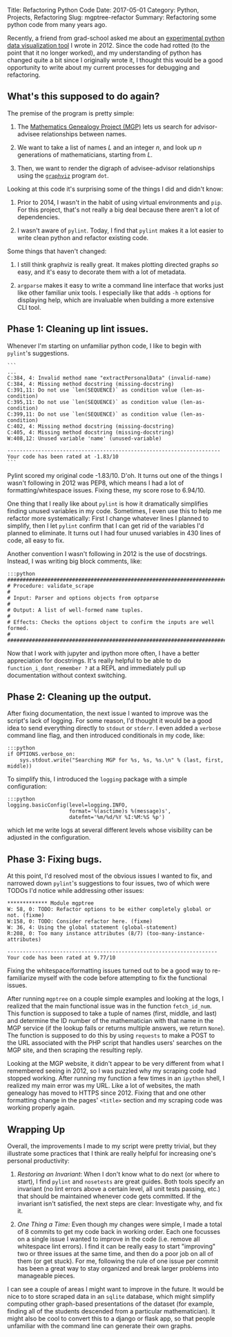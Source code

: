 Title: Refactoring Python Code
Date: 2017-05-01
Category: Python, Projects, Refactoring
Slug: mgptree-refactor
Summary: Refactoring some python code from many years ago.

Recently, a friend from grad-school asked me about an
[experimental python data visualization tool](https://github.com/jsthomas/mgptree)
I wrote in 2012. Since the code had rotted (to the point that it no
longer worked), and my understanding of python has changed quite a bit
since I originally wrote it, I thought this would be a good
opportunity to write about my current processes for debugging and refactoring.

## What's this supposed to do again?

The premise of the program is pretty simple:

1. The
   [Mathematics Genealogy Project (MGP)](https://www.genealogy.math.ndsu.nodak.edu/)
   lets us search for advisor-advisee relationships between names.

2. We want to take a list of names $L$ and an integer $n$, and look up
   $n$ generations of mathematicians, starting from $L$.

3. Then, we want to render the digraph of advisee-advisor
   relationships using the [`graphviz`](http://graphviz.org/) program
   `dot`.

Looking at this code it's surprising some of the things I did and
didn't know:

1. Prior to 2014, I wasn't in the habit of using virtual environments
   and `pip`. For this project, that's not really a big deal because
   there aren't a lot of dependencies.

2. I wasn't aware of `pylint`. Today, I find that `pylint` makes it a
   lot easier to write clean python and refactor existing code.

Some things that haven't changed:

1. I still think graphviz is really great. It makes plotting directed
   graphs *so* easy, and it's easy to decorate them with a lot of
   metadata.

2. `argparse` makes it easy to write a command line interface that
   works just like other familiar unix tools. I especially like that
   adds `-h` options for displaying help, which are invaluable when
   building a more extensive CLI tool.

## Phase 1: Cleaning up lint issues.

Whenever I'm starting on unfamiliar python code, I like to begin with
`pylint`'s suggestions.

    ```
    ...
    C:384, 4: Invalid method name "extractPersonalData" (invalid-name)
    C:384, 4: Missing method docstring (missing-docstring)
    C:391,11: Do not use `len(SEQUENCE)` as condition value (len-as-condition)
    C:395,11: Do not use `len(SEQUENCE)` as condition value (len-as-condition)
    C:399,11: Do not use `len(SEQUENCE)` as condition value (len-as-condition)
    C:402, 4: Missing method docstring (missing-docstring)
    C:405, 4: Missing method docstring (missing-docstring)
    W:408,12: Unused variable 'name' (unused-variable)

    ---------------------------------------------------------------------
    Your code has been rated at -1.83/10
    ```

Pylint scored my original code -1.83/10. D'oh. It turns out one of the
things I wasn't following in 2012 was PEP8, which means I had a lot of
formatting/whitespace issues. Fixing these, my score rose to
6.94/10.

One thing that I really like about `pylint` is how it dramatically
simplifies finding unused variables in my code. Sometimes, I even use
this to help me refactor more systematically: First I change whatever
lines I planned to simplify, then I let `pylint` confirm that I can
get rid of the variables I'd planned to eliminate. It turns out I had
four unused variables in 430 lines of code, all easy to fix.

Another convention I wasn't following in 2012 is the use of
docstrings. Instead, I was writing big block comments, like:

    :::python
    ################################################################################
    # Procedure: validate_scrape
    #
    # Input: Parser and options objects from optparse
    #
    # Output: A list of well-formed name tuples.
    #
    # Effects: Checks the options object to confirm the inputs are well formed.
    #
    ################################################################################

Now that I work with jupyter and ipython more often, I have a better
appreciation for docstrings. It's really helpful to be able to do
`function_i_dont_remember ?` at a REPL and immediately pull up
documentation without context switching.


## Phase 2: Cleaning up the output.

After fixing documentation, the next issue I wanted to improve was the
script's lack of logging. For some reason, I'd thought it would be a
good idea to send everything directly to `stdout` or `stderr`. I even
added a `verbose` command line flag, and then introduced conditionals
in my code, like:

    :::python
    if OPTIONS.verbose_on:
        sys.stdout.write("Searching MGP for %s, %s, %s.\n" % (last, first, middle))

To simplify this, I introduced the `logging` package with a simple
configuration:

    :::python
    logging.basicConfig(level=logging.INFO,
                        format='%(asctime)s %(message)s',
                        datefmt='%m/%d/%Y %I:%M:%S %p')

which let me write logs at several different levels whose visibility
can be adjusted in the configuration.

## Phase 3: Fixing bugs.

At this point, I'd resolved most of the obvious issues I wanted to
fix, and narrowed down `pylint`'s suggestions to four issues, two of
which were TODOs I'd notice while addressing other issues:

    ************* Module mgptree
    W: 58, 0: TODO: Refactor options to be either completely global or not. (fixme)
    W:158, 0: TODO: Consider refactor here. (fixme)
    W: 36, 4: Using the global statement (global-statement)
    R:208, 0: Too many instance attributes (8/7) (too-many-instance-attributes)

    --------------------------------------------------------------------
    Your code has been rated at 9.77/10

Fixing the whitespace/formatting issues turned out to be a good way to
re-familiarize myself with the code before attempting to fix the
functional issues.

After running `mgptree` on a couple simple examples and looking at the
logs, I realized that the main functional issue was in the function
`fetch_id_num`. This function is supposed to take a tuple of names
(first, middle, and last) and determine the ID number of the
mathematician with that name in the MGP service (if the lookup fails
or returns multiple answers, we return `None`). The function is
supposed to do this by using `requests` to make a POST to the URL
associated with the PHP script that handles users' searches on the MGP
site, and then scraping the resulting reply.

Looking at the MGP website, it didn't appear to be very different from
what I remembered seeing in 2012, so I was puzzled why my scraping
code had stopped working. After running my function a few times in an
`ipython` shell, I realized my main error was my URL. Like a lot of
websites, the math genealogy has moved to HTTPS since 2012. Fixing
that and one other formatting change in the pages' `<title>` section
and my scraping code was working properly again.

## Wrapping Up

Overall, the improvements I made to my script were pretty trivial,
but they illustrate some practices that I think are really helpful for
increasing one's personal productivity:

1. *Restoring an Invariant*: When I don't know what to do next (or
   where to start), I find `pylint` and `nosetests` are great
   guides. Both tools specify an invariant (no lint errors above a
   certain level, all unit tests passing, etc.) that should be
   maintained whenever code gets committed. If the invariant isn't
   satisfied, the next steps are clear: Investigate why, and fix it.

2. *One Thing a Time:* Even though my changes were simple, I made a
   total of 8 commits to get my code back in working order. Each one
   focusses on a single issue I wanted to improve in the code
   (i.e. remove all whitespace lint errors). I find it can be really
   easy to start "improving" two or three issues at the same time, and
   then do a poor job on all of them (or get stuck). For me, following
   the rule of one issue per commit has been a great way to stay
   organized and break larger problems into manageable pieces.

I can see a couple of areas I might want to improve in the future. It
would be nice to to store scraped data in an `sqlite` database, which
might simplify computing other graph-based presentations of the
dataset (for example, finding all of the students descended from a
particular mathematician). It might also be cool to convert this to a
django or flask app, so that people unfamiliar with the command line
can generate their own graphs.
